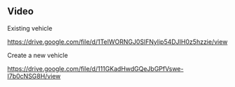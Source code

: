 ##  Video

Existing vehicle

https://drive.google.com/file/d/1TeIWORNGJ0SlFNylip54DJIH0z5hzzie/view

Create a new vehicle

https://drive.google.com/file/d/111GKadHwdGQeJbGPfVswe-I7b0cNSG8H/view


